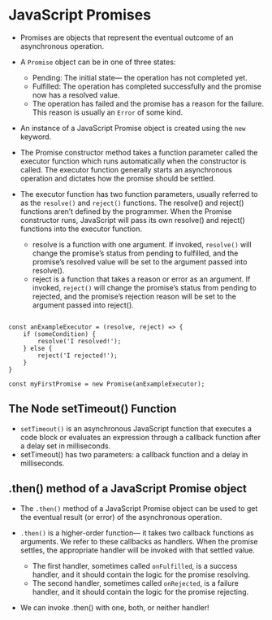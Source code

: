 # JavaScript Promises

- Promises are objects that represent the eventual outcome of an asynchronous operation. 
- A `Promise` object can be in one of three states:

  - Pending: The initial state— the operation has not completed yet.
  - Fulfilled: The operation has completed successfully and the promise now has a resolved value. 
  - The operation has failed and the promise has a reason for the failure. This reason is usually an `Error` of some kind.

- An instance of a JavaScript Promise object is created using the `new` keyword.

- The Promise constructor method takes a function parameter called the executor function which runs automatically when the constructor is called. The executor function generally starts an asynchronous operation and dictates how the promise should be settled.

- The executor function has two function parameters, usually referred to as the `resolve()` and `reject()` functions. The resolve() and reject() functions aren’t defined by the programmer. When the Promise constructor runs, JavaScript will pass its own resolve() and reject() functions into the executor function.

  - resolve is a function with one argument. If invoked, `resolve()` will change the promise’s status from pending to fulfilled, and the promise’s resolved value will be set to the argument passed into resolve().
  - reject is a function that takes a reason or error as an argument. If invoked, `reject()` will change the promise’s status from pending to rejected, and the promise’s rejection reason will be set to the argument passed into reject().

```

const anExampleExecutor = (resolve, reject) => {
    if (someCondition) {
        resolve('I resolved!');
    } else {
        reject('I rejected!');
    }
}

const myFirstPromise = new Promise(anExampleExecutor);

```

## The Node setTimeout() Function

- `setTimeout()` is an asynchronous JavaScript function that executes a code block or evaluates an expression through a callback function after a delay set in milliseconds.
- setTimeout() has two parameters: a callback function and a delay in milliseconds.

## .then() method of a JavaScript Promise object
- The `.then()` method of a JavaScript Promise object can be used to get the eventual result (or error) of the asynchronous operation.
- `.then()` is a higher-order function— it takes two callback functions as arguments. We refer to these callbacks as handlers. When the promise settles, the appropriate handler will be invoked with that settled value.

  - The first handler, sometimes called `onFulfilled`, is a success handler, and it should contain the logic for the promise resolving.
  - The second handler, sometimes called `onRejected`, is a failure handler, and it should contain the logic for the promise rejecting.

- We can invoke .then() with one, both, or neither handler!


